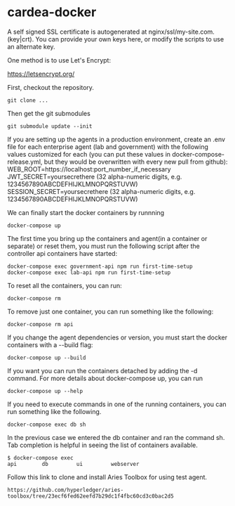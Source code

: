 # cardea-docker

A self signed SSL certificate is autogenerated at nginx/ssl/my-site.com.(key|crt). You can provide your own keys here, or modify the scripts to use an alternate key.

One method is to use Let's Encrypt:

https://letsencrypt.org/


First, checkout the repository.

    git clone ...

Then get the git submodules

    git submodule update --init

If you are setting up the agents in a production environment, create an .env file for each enterprise agent (lab and government) with the following values customized for each (you can put these values in docker-compose-release.yml, but they would be overwritten with every new pull from github):
    WEB_ROOT=https://localhost:port_number_if_necessary
    JWT_SECRET=yoursecrethere (32 alpha-numeric digits, e.g. 1234567890ABCDEFHIJKLMNOPQRSTUVW)
    SESSION_SECRET=yoursecrethere (32 alpha-numeric digits, e.g. 1234567890ABCDEFHIJKLMNOPQRSTUVW)

We can finally start the docker containers by runnning

    docker-compose up

The first time you bring up the containers and agent(in a container or separate) or reset them, you must run the following script after the controller api containers have started:

    docker-compose exec government-api npm run first-time-setup
    docker-compose exec lab-api npm run first-time-setup

To reset all the containers, you can run:

    docker-compose rm

To remove just one container, you can run something like the following:

    docker-compose rm api

If you change the agent dependencies or version, you must start the docker containers with a --build flag:

    docker-compose up --build

If you want you can run the containers detached by adding the -d command. For more details about docker-compose up, you can run

    docker-compose up --help

If you need to execute commands in one of the running containers, you can run something like the following.

    docker-compose exec db sh

In the previous case we entered the db container and ran the command sh. Tab completion is helpful in seeing the list of containers available.

    $ docker-compose exec 
    api        db         ui         webserver

Follow this link to clone and install Aries Toolbox for using test agent.

    https://github.com/hyperledger/aries-toolbox/tree/23ecf6fed62eefd7b29dc1f4fbc60cd3c0bac2d5